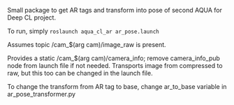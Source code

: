 Small package to get AR tags and transform into pose of second AQUA for Deep CL project.

To run, simply `roslaunch aqua_cl_ar ar_pose.launch`

Assumes topic /cam_$(arg cam)/image_raw is present.

Provides a static /cam_$(arg cam)/camera_info; remove camera_info_pub node from launch file if not needed.
Transports image from compressed to raw, but this too can be changed in the launch file.

To change the transform from AR tag to base, change ar_to_base variable in ar_pose_transformer.py
